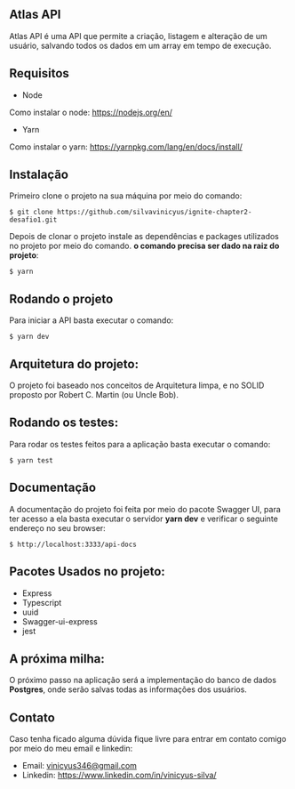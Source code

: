 ## Atlas API

Atlas API é uma API que permite a criação, listagem e alteração de um usuário, salvando todos os dados em um array em tempo de execução.

## Requisitos
* Node

Como instalar o node: https://nodejs.org/en/

* Yarn

Como instalar o yarn: https://yarnpkg.com/lang/en/docs/install/

## Instalação

Primeiro clone o projeto na sua máquina por meio do comando:

~~~git
$ git clone https://github.com/silvavinicyus/ignite-chapter2-desafio1.git
~~~

Depois de clonar o projeto instale as dependências e packages utilizados no projeto por meio do comando. **o comando precisa ser dado na raiz do projeto**:

~~~git
$ yarn
~~~

## Rodando o projeto

Para iniciar a API basta executar o comando:

~~~git
$ yarn dev
~~~

## Arquitetura do projeto:

O projeto foi baseado nos conceitos de Arquitetura limpa, e no SOLID proposto por Robert C. Martin (ou Uncle Bob).

## Rodando os testes:

Para rodar os testes feitos para a aplicação basta executar o comando:

~~~git
$ yarn test
~~~

## Documentação

A documentação do projeto foi feita por meio do pacote Swagger UI, para ter acesso a ela basta executar o servidor **yarn dev** e verificar o seguinte endereço no seu browser:

~~~git
$ http://localhost:3333/api-docs
~~~

## Pacotes Usados no projeto:

* Express
* Typescript
* uuid
* Swagger-ui-express
* jest

## A próxima milha:

O próximo passo na aplicação será a implementação do banco de dados **Postgres**, onde serão salvas todas as informações dos usuários.

## Contato

Caso tenha ficado alguma dúvida fique livre para entrar em contato comigo por meio do meu email e linkedin:

* Email: vinicyus346@gmail.com
* Linkedin: https://www.linkedin.com/in/vinicyus-silva/


